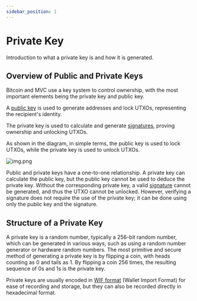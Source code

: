 ```yaml
---
sidebar_position: 1
---
```


# Private Key

Introduction to what a private key is and how it is generated.

## Overview of Public and Private Keys

Bitcoin and MVC use a key system to control ownership, with the most important elements being the private key and public
key.

A [public key](public-key.md) is used to generate addresses and lock UTXOs, representing the recipient's identity.

The private key is used to calculate and generate [signatures](signature.md), proving ownership and unlocking UTXOs.

As shown in the diagram, in simple terms, the public key is used to lock UTXOs, while the private key is used to unlock
UTXOs.

![img.png](/img/bitcoin-keys.png)

Public and private keys have a one-to-one relationship. A private key can calculate the public key, but the public key
cannot be used to deduce the private key. Without the corresponding private key, a valid [signature](signature.md)
cannot be generated, and thus the UTXO cannot be unlocked. However, verifying a signature does not require the use of
the private key; it can be done using only the public key and the signature.

## Structure of a Private Key

A private key is a random number, typically a 256-bit random number, which can be generated in various ways, such as
using a random number generator or hardware random numbers. The most primitive and secure method of generating a private
key is by flipping a coin, with heads counting as 0 and tails as 1. By flipping a coin 256 times, the resulting sequence
of 0s and 1s is the private key.

Private keys are usually encoded in [WIF format](wif.md) (Wallet Import Format) for ease of recording and storage, but
they can also be recorded directly in hexadecimal format.
